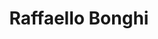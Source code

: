 ---
title: "Raffaello Bonghi"
excerpt: "Passion Robotics. Working in Robotics & AI. Ah Yes, in my spare time I work in robotics. Ph.D. in Robotics and automation engineer."
classes: wide
---